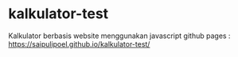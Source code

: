 # kalkulator-test
Kalkulator berbasis website menggunakan javascript
github pages : https://saipulipoel.github.io/kalkulator-test/
